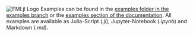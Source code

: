 ![FMI.jl Logo](https://github.com/ThummeTo/FMI.jl/blob/main/logo/dark/fmijl_logo_640_320.png?raw=true "FMI.jl Logo")
Examples can be found in the [examples folder in the examples branch](https://github.com/ThummeTo/FMI.jl/tree/examples/examples) or the [examples section of the documentation](https://thummeto.github.io/FMI.jl/dev/examples/overview/). All examples are available as Julia-Script (*.jl*), Jupyter-Notebook (*.ipynb*) and Markdown (*.md*).